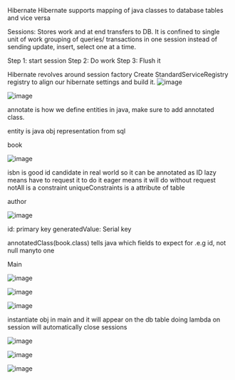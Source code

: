 Hibernate
Hibernate supports mapping of java classes to database tables and vice versa

Sessions: Stores work and at end transfers to DB. It is confined to single unit of work
grouping of queries/ transactions in one session instead of sending update, insert, select one at a time.

Step 1: start session
Step 2: Do work
Step 3: Flush it

Hibernate revolves around session factory
Create StandardServiceRegistry registry to align our hibernate settings and build it.
![image](https://github.com/user-attachments/assets/a97772d5-302b-4c9b-8677-2a2f2ee2ebc4)

![image](https://github.com/user-attachments/assets/c1b7683d-08af-408b-812d-7c9c8be76e16)

annotate is how we define entities in java, make sure to add annotated class.

entity is java obj representation from sql

book

![image](https://github.com/user-attachments/assets/5273acbd-d5a7-47d5-beaa-5f7cd703ef05)

isbn is good id candidate in real world so it can be annotated as ID
lazy means have to request it to do it
eager means it will do without request
notAll is a constraint
uniqueConstraints is a attribute of table

author

![image](https://github.com/user-attachments/assets/959347fe-e62c-423b-88f0-8009d2e6726a)

id: primary key
generatedValue: Serial key

annotatedClass(book.class) tells java which fields to expect for .e.g id, not null manyto one

Main

![image](https://github.com/user-attachments/assets/519e5b57-6558-47e1-8f0a-db63998eb87e)

![image](https://github.com/user-attachments/assets/93bb5cda-61ab-49e1-a150-270b34528b36)

![image](https://github.com/user-attachments/assets/2c0a36a2-198e-4c51-8555-ebfe1c530994)



instantiate obj in main and it will appear on the db table
doing lambda on session will automatically close sessions

![image](https://github.com/user-attachments/assets/56a110ee-3969-489e-9641-6cc44911adf4)

![image](https://github.com/user-attachments/assets/a5ec7a42-0ea7-44ba-8664-b821568e0be3)


![image](https://github.com/user-attachments/assets/1deeed77-b60f-4e6f-b01c-9412f328bac6)


